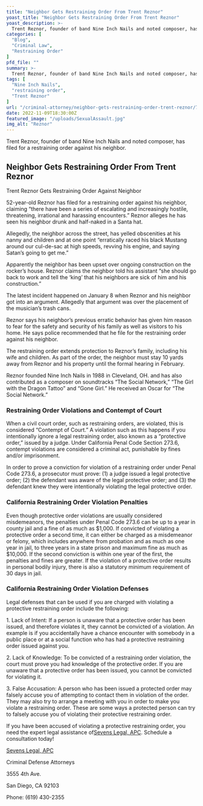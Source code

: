 ```yaml
---
title: "Neighbor Gets Restraining Order From Trent Reznor"
yoast_title: "Neighbor Gets Restraining Order From Trent Reznor"
yoast_description: >-
  Trent Reznor, founder of band Nine Inch Nails and noted composer, has filed for a restraining order against his neighbor.
categories: [
  "Blog",
  "Criminal Law",
  "Restraining Order"
]
pfd_file: ""
summary: >-
  Trent Reznor, founder of band Nine Inch Nails and noted composer, has filed for a restraining order against his neighbor. Trent Reznor Gets Restraining Order Against Neighbor 52-year-old Reznor has filed for a restraining order against his neighbor, claiming “there have been a series of escalating and increasingly hostile, threatening, irrational and harassing encounters.” Reznor
tags: [
  "Nine Inch Nails",
  "restraining order",
  "Trent Reznor"
]
url: "/criminal-attorney/neighbor-gets-restraining-order-trent-reznor/766/"
date: 2022-11-09T18:30:00Z
featured_image: "/uploads/SexualAssault.jpg"
img_alt: "Reznor"
---
```

Trent Reznor, founder of band Nine Inch Nails and noted composer, has filed for a restraining order against his neighbor.

## Neighbor Gets Restraining Order From Trent Reznor

Trent Reznor Gets Restraining Order Against Neighbor

52-year-old Reznor has filed for a restraining order against his neighbor, claiming “there have been a series of escalating and increasingly hostile, threatening, irrational and harassing encounters.” Reznor alleges he has seen his neighbor drunk and half-naked in a Santa hat.

Allegedly, the neighbor across the street, has yelled obscenities at his nanny and children and at one point “erratically raced his black Mustang around our cul-de-sac at high speeds, revving his engine, and saying Satan’s going to get me.”

Apparently the neighbor has been upset over ongoing construction on the rocker’s house. Reznor claims the neighbor told his assistant “she should go back to work and tell the ‘king’ that his neighbors are sick of him and his construction.”

The latest incident happened on January 8 when Reznor and his neighbor got into an argument. Allegedly that argument was over the placement of the musician’s trash cans.

Reznor says his neighbor’s previous erratic behavior has given him reason to fear for the safety and security of his family as well as visitors to his home. He says police recommended that he file for the restraining order against his neighbor.

The restraining order extends protection to Reznor’s family, including his wife and children. As part of the order, the neighbor must stay 10 yards away from Reznor and his property until the formal hearing in February.

Reznor founded Nine Inch Nails in 1988 in Cleveland, OH. and has also contributed as a composer on soundtracks “The Social Network,” “The Girl with the Dragon Tattoo” and “Gone Girl.” He received an Oscar for “The Social Network.”

### Restraining Order Violations and Contempt of Court

When a civil court order, such as restraining orders, are violated, this is considered “Contempt of Court.” A violation such as this happens if you intentionally ignore a legal restraining order, also known as a “protective order,” issued by a judge. Under California Penal Code Section 273.6, contempt violations are considered a criminal act, punishable by fines and/or imprisonment.

In order to prove a conviction for violation of a restraining order under Penal Code 273.6, a prosecutor must prove: (1) a judge issued a legal protective order; (2) the defendant was aware of the legal protective order; and (3) the defendant knew they were intentionally violating the legal protective order.

### California Restraining Order Violation Penalties

Even though protective order violations are usually considered misdemeanors, the penalties under Penal Code 273.6 can be up to a year in county jail and a fine of as much as $1,000. If convicted of violating a protective order a second time, it can either be charged as a misdemeanor or felony, which includes anywhere from probation and as much as one year in jail, to three years in a state prison and maximum fine as much as $10,000. If the second conviction is within one year of the first, the penalties and fines are greater. If the violation of a protective order results in personal bodily injury, there is also a statutory minimum requirement of 30 days in jail.

### California Restraining Order Violation Defenses

Legal defenses that can be used if you are charged with violating a protective restraining order include the following:

1\. Lack of Intent: If a person is unaware that a protective order has been issued, and therefore violates it, they cannot be convicted of a violation. An example is if you accidentally have a chance encounter with somebody in a public place or at a social function who has had a protective restraining order issued against you.

2\. Lack of Knowledge: To be convicted of a restraining order violation, the court must prove you had knowledge of the protective order. If you are unaware that a protective order has been issued, you cannot be convicted for violating it.

3\. False Accusation: A person who has been issued a protected order may falsely accuse you of attempting to contact them in violation of the order. They may also try to arrange a meeting with you in order to make you violate a restraining order. These are some ways a protected person can try to falsely accuse you of violating their protective restraining order.

If you have been accused of violating a protective restraining order, you need the expert legal assistance of[Sevens Legal, APC](https://www.sevenslegal.com/ "Sevens Legal, APC"). Schedule a consultation today!

[Sevens Legal, APC](https://www.sevenslegal.com/ "Sevens Legal, APC")

Criminal Defense Attorneys

3555 4th Ave.

San Diego, CA 92103

Phone: (619) 430-2355